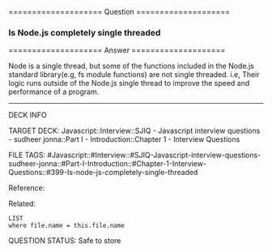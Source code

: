 ==================== Question ====================  

### Is Node.js completely single threaded  

==================== Answer ====================  

Node is a single thread, but some of the functions included in the Node.js
standard library(e.g, fs module functions) are not single threaded. i.e, Their
logic runs outside of the Node.js single thread to improve the speed and
performance of a program.

---

DECK INFO

TARGET DECK: Javascript::Interview::SJIQ - Javascript interview questions -
sudheer jonna::Part I - Introduction::Chapter 1 - Interview Questions

FILE TAGS:
#Javascript::#Interview::#SJIQ-Javascript-interview-questions-sudheer-jonna::#Part-I-Introduction::#Chapter-1-Interview-Questions::#399-Is-node-js-completely-single-threaded

Reference:

Related:

```dataview
LIST
where file.name = this.file.name
```

QUESTION STATUS: Safe to store

